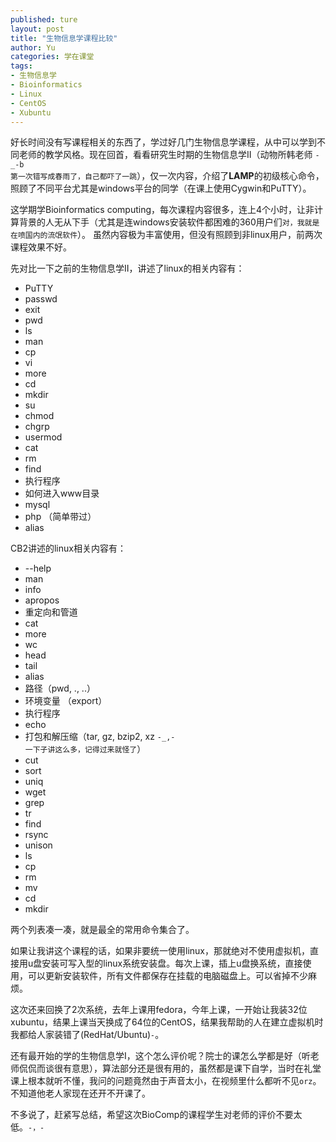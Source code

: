 ```yaml
---
published: ture
layout: post
title: "生物信息学课程比较"
author: Yu
categories: 学在课堂
tags:
- 生物信息学
- Bioinformatics
- Linux
- CentOS
- Xubuntu
---
```


好长时间没有写课程相关的东西了，学过好几门生物信息学课程，从中可以学到不同老师的教学风格。现在回首，看看研究生时期的生物信息学II（动物所韩老师 <code>-_-b 第一次错写成春雨了，自己都吓了一跳</code>），仅一次内容，介绍了**LAMP**的初级核心命令，照顾了不同平台尤其是windows平台的同学（在课上使用Cygwin和PuTTY）。

这学期学Bioinformatics computing，每次课程内容很多，连上4个小时，让非计算背景的人无从下手（尤其是连windows安装软件都困难的360用户们<code>对，我就是在喷国内的流氓软件</code>）。
虽然内容极为丰富使用，但没有照顾到非linux用户，前两次课程效果不好。

先对比一下之前的生物信息学II，讲述了linux的相关内容有：

- PuTTY
- passwd
- exit
- pwd
- ls
- man
- cp
- vi
- more
- cd
- mkdir
- su
- chmod
- chgrp
- usermod
- cat
- rm
- find
- 执行程序
- 如何进入www目录
- mysql
- php （简单带过）
- alias

CB2讲述的linux相关内容有：
- --help
- man
- info
- apropos
- 重定向和管道
- cat
- more
- wc
- head
- tail
- alias
- 路径（pwd, ., ..）
- 环境变量 （export）
- 执行程序
- echo
- 打包和解压缩（tar, gz, bzip2, xz <code>-_,- 一下子讲这么多，记得过来就怪了</code>）
- cut
- sort
- uniq
- wget
- grep
- tr
- find
- rsync
- unison
- ls
- cp
- rm
- mv
- cd
- mkdir

两个列表凑一凑，就是最全的常用命令集合了。

如果让我讲这个课程的话，如果非要统一使用linux，那就绝对不使用虚拟机，直接用u盘安装可写入型的linux系统安装盘。每次上课，插上u盘换系统，直接使用，可以更新安装软件，所有文件都保存在挂载的电脑磁盘上。可以省掉不少麻烦。

这次还来回换了2次系统，去年上课用fedora，今年上课，一开始让我装32位xubuntu，结果上课当天换成了64位的CentOS，结果我帮助的人在建立虚拟机时我都给人家装错了(RedHat/Ubuntu)<code>_-_</code>。

还有最开始的学的生物信息学I，这个怎么评价呢？院士的课怎么学都是好（听老师侃侃而谈很有意思），算法部分还是很有用的，虽然都是课下自学，当时在礼堂课上根本就听不懂，我问的问题竟然由于声音太小，在视频里什么都听不见<code>orz</code>。不知道他老人家现在还开不开课了。

不多说了，赶紧写总结，希望这次BioComp的课程学生对老师的评价不要太低。<code>-，-</code>
